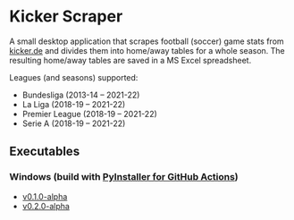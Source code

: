 # Kicker Scraper

A small desktop application that scrapes football (soccer) game stats from [kicker.de](https://www.kicker.de/) and divides them into home/away tables for a whole season. The resulting home/away tables are saved in a MS Excel spreadsheet.

Leagues (and seasons) supported:
- Bundesliga (2013-14 – 2021-22)
- La Liga (2018-19 – 2021-22)
- Premier League (2018-19 – 2021-22)
- Serie A (2018-19 – 2021-22)

## Executables

### Windows (build with [PyInstaller for GitHub Actions](https://github.com/JackMcKew/pyinstaller-action-windows))

- [v0.1.0-alpha](https://github.com/jkrch/kicker-scraper/releases/download/v0.1.0-alpha/kicker-scraper_windows.zip)
- [v0.2.0-alpha](https://github.com/jkrch/kicker-scraper/releases/download/v0.2.0-alpha/kicker-scraper_windows.zip)


